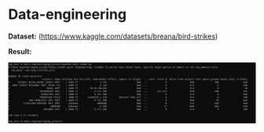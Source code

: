 # Data-engineering
**Dataset:**
(https://www.kaggle.com/datasets/breana/bird-strikes)

**Result:**

![Data Loading Result](DataLoadingResult.JPG)

